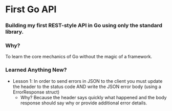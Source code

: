 # First Go API

### Building my first REST-style API in Go using only the standard library.

### Why?
To learn the core mechanics of Go without the magic of a framework.

### Learned Anything New?
- Lesson 1: In order to send errors in JSON to the client you must update the header to the status code AND write the JSON error body (using a ErrorResponse struct)
    - Why? Because the header says quickly what happened and the body response should say why or provide additional error details.

